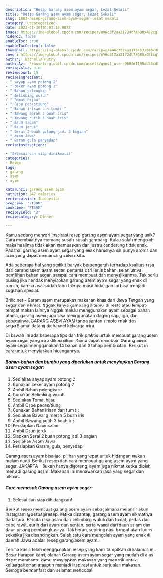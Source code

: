 ```yaml
---
description: "Resep Garang asem ayam segar, Lezat Sekali"
title: "Resep Garang asem ayam segar, Lezat Sekali"
slug: 1683-resep-garang-asem-ayam-segar-lezat-sekali
category: Uncategorized
date: 2022-01-30T16:03:19.987Z
image: https://img-global.cpcdn.com/recipes/e96c3f2aa21724b7/680x482cq70/garang-asem-ayam-segar-foto-resep-utama.jpg
hideToc: false
enableToc: true
enableTocContent: false
thumbnail: https://img-global.cpcdn.com/recipes/e96c3f2aa21724b7/680x482cq70/garang-asem-ayam-segar-foto-resep-utama.jpg
cover: https://img-global.cpcdn.com/recipes/e96c3f2aa21724b7/680x482cq70/garang-asem-ayam-segar-foto-resep-utama.jpg
author:  Nadhella Putry
authorAv:  //assets-global.cpcdn.com/assets/guest_user-9668e1190ab58cd58d666d5934e79c79da2e02f4421a6ed9abc4b163da97d6e7.png
ratingvalue: 3.8
reviewcount: 19
recipeingredient:
- " sayap ayam potong 2"
- " ceker ayam potong 2"
- " Bahan pelengkap "
- " Belimbing wuluh"
- " Tomat hijau"
- " Cabe pedastiung"
- " Bahan irisan dan tumis "
- " Bawang merah 5 buah iris"
- " Bawang putih 3 buah iris"
- " Daun salam"
- " Daun jeruk"
- " Serai 2 buah potong jadi 3 bagian"
- " Asam Jawa"
- " Garam gula penyedap"
recipeinstructions:

- "Selesai dan siap dinikmati!"
categories:
- Resep
tags:
- garang
- asem
- ayam

katakunci: garang asem ayam 
nutrition: 247 calories
recipecuisine: Indonesian
preptime: "PT39M"
cooktime: "PT39M"
recipeyield: "2"
recipecategory: Dinner

---
```



Kamu sedang mencari inspirasi resep garang asem ayam segar yang unik? Cara membuatnya memang susah-susah gampang. Kalau salah mengolah maka hasilnya tidak akan memuaskan dan justru cenderung tidak enak. Padahal garang asem ayam segar yang enak harusnya sih punya aroma dan rasa yang dapat memancing selera kita.


Ada beberapa hal yang sedikit banyak berpengaruh terhadap kualitas rasa dari garang asem ayam segar, pertama dari jenis bahan, selanjutnya pemilihan bahan segar, sampai cara membuat dan menyajikannya. Tak perlu pusing jika hendak menyiapkan garang asem ayam segar yang enak di rumah, karena asal sudah tahu triknya maka hidangan ini bisa menjadi suguhan spesial.

Brilio.net - Garam asem merupakan makanan khas dari Jawa Tengah yang segar dan nikmat. Nggak hanya gampang ditemui di resto atau tempat-tempat makan lainnya Nggak melulu menggunakan ayam sebagai bahan utama, garang asem juga bisa menggunakan daging sapi, iga, dan sebagainya. GARANG ASEM AYAM tanpa santan simple enak dan segarSlamat datang dichannel keluarga mira.


Di bawah ini ada beberapa tips dan trik praktis untuk membuat garang asem ayam segar yang siap dikreasikan. Kamu dapat membuat Garang asem ayam segar menggunakan 14 bahan dan 0 tahap pembuatan. Berikut ini cara untuk menyiapkan hidangannya.

<!--inarticleads1-->

##### Bahan-bahan dan bumbu yang diperlukan untuk menyiapkan Garang asem ayam segar:

1. Sediakan  sayap ayam potong 2
1. Gunakan  ceker ayam potong 2
1. Ambil  Bahan pelengkap :
1. Gunakan  Belimbing wuluh
1. Sediakan  Tomat hijau
1. Ambil  Cabe pedas/tiung
1. Gunakan  Bahan irisan dan tumis :
1. Sediakan  Bawang merah 5 buah iris
1. Ambil  Bawang putih 3 buah iris
1. Persiapkan  Daun salam
1. Ambil  Daun jeruk
1. Siapkan  Serai 2 buah potong jadi 3 bagian
1. Sediakan  Asam Jawa
1. Persiapkan  Garam, gula, penyedap


Garang asem ayam bisa jadi pilihan yang tepat untuk hidangan makan malam nanti. Berikut resep dan cara membuat garang asem ayam yang segar. JAKARTA - Bukan hanya digoreng, ayam juga nikmat ketika diolah menjadi garang asem. Makanan ini menawarkan rasa yang segar dan nikmat. 

<!--inarticleads2-->

##### Cara memasak Garang asem ayam segar:


1. Selesai dan siap dihidangkan!

Berikut resep membuat garang asem ayam sebagaimana melansir akun Instagram @berbagiresep. Ketika disantap, garang asem ayam nikmatnya tiada tara. Bercita rasa asam dari belimbing wuluh dan tomat, pedas dari cabe rawit, gurih dari ayam dan santan, serta wangi dari daun salam dan daun pisang pembungkusnya. Tak heran, sepiring nasi hangat akan ludes seketika jika disandingkan. Salah satu cara mengolah ayam yang enak di daerah Jawa adalah resep garang asem ayam. 

Terima kasih telah menggunakan resep yang kami tampilkan di halaman ini. Besar harapan kami, olahan Garang asem ayam segar yang mudah di atas dapat membantu kamu menyiapkan makanan yang menarik untuk keluarga/teman ataupun menjadi inspirasi untuk berjualan makanan. Semoga bermanfaat dan selamat mencoba!
